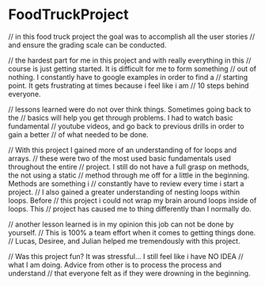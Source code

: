 # FoodTruckProject

// in this food truck project the goal was to accomplish all the user stories
// and ensure the grading scale can be conducted.

// the hardest part for me in this project and with really everything in this
// course is just getting started. It is difficult for me to form something
// out of nothing. I constantly have to google examples in order to find a
// starting point. It gets frustrating at times because i feel like i am
// 10 steps behind everyone.

// lessons learned were do not over think things. Sometimes going back to the
// basics will help you get through problems. I had to watch basic fundamental
// youtube videos, and go back to previous drills in order to gain a better
// of what needed to be done.

// With this project I gained more of an understanding of for loops and arrays.
// these were two of the most used basic fundamentals used throughout the entire
// project. I still do not have a full grasp on methods, the not using a static
// method through me off for a little in the beginning. Methods are something i
// constantly have to review every time i start a project.
// I also gained a greater understanding of nesting loops within loops. Before
// this project i could not wrap my brain around loops inside of loops. This
// project has caused me to thing differently than I normally do. 

// another lesson learned is in my opinion this job can not be done by yourself.
// This is 100% a team effort when it comes to getting things done.
// Lucas, Desiree, and Julian helped me tremendously with this project.

// Was this project fun? It was stressful... I still feel like i have NO IDEA
// what I am doing. Advice from other is to process the process and understand
// that everyone felt as if they were drowning in the beginning.
